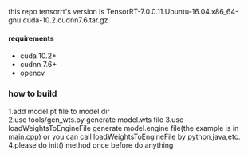 this repo tensorrt's version is TensorRT-7.0.0.11.Ubuntu-16.04.x86_64-gnu.cuda-10.2.cudnn7.6.tar.gz
#### requirements
* cuda 10.2+ 
* cudnn 7.6+
* opencv 


### how to build
1.add model.pt file to model dir <br>
2.use tools/gen_wts.py generate model.wts file
3.use loadWeightsToEngineFile generate model.engine file(the example is in main.cpp) or you can call loadWeightsToEngineFile by python,java,etc.
4.please do init() method once before do anything 

